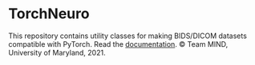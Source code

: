 # TorchNeuro
This repository contains utility classes for making BIDS/DICOM datasets compatible with PyTorch. Read the [documentation](https://team-mind.github.io/dataset_integration/). &copy; Team MIND, University of Maryland, 2021.
